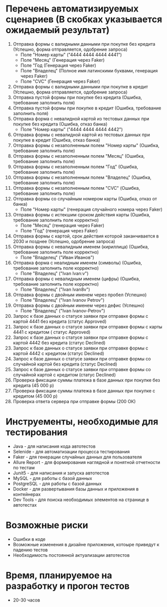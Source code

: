 # Перечень автоматизируемых сценариев (В скобках указывается ожидаемый результат)
1. Отправка формы с валидными данными при покупке без кредита (Успешно, форма отправляется, одобрение запроса)
   - Поле "Номер карты" ("4444 4444 4444 4441")
   - Поле "Месяц" (Генерация через Faker)
   - Поле "Год (Генерация через Faker)
   - Поле "Владелец" (Полное имя латинскими буквами, генерация через Faker)
   - Поле "CVC" (Генерация через Faker)
2. Отправка формы с валидными данными при покупке в кредит (Успешно, форма отправляется, одобрение запроса) 
3. Отправка пустой формы при покупке без кредита (Ошибка, требование заполнить поля)
4. Отправка пустой формы при покупке в кредит (Ошибка, требование заполнить поля)
5. Отправка форма с невалидной картой из тестовых данных при покупке без кредита (Ошибка, отказ банка)
   - Поле "Номер карты" ("4444 4444 4444 4442")
6. Отправка формы с невалидной картой из тестовых данных при покупке в кредит (Ошибка, отказ банка)
7. Отправка формы с незаполненным полем "Номер карты" (Ошибка, требование заполнить поле)
8. Отправка формы с незаполненным полем "Месяц" (Ошибка, требование заполнить поле)
9. Отправка формы с незаполненным полем "Год" (Ошибка, требование заполнить поле)
10. Отправка формы с незаполненным полем "Владелец" (Ошибка, требование заполнить поле)
11. Отправка формы с незаполненным полем "CVC" (Ошибка, требование заполнить поле)
12. Отправка формы со случайным номером карты (Ошибка, отказ от банка)
    - Поле "Номер карты" (генерация случайного номера через Faker)
13. Отправка формы с истекшим сроком действия карты (Ошибка, требование заполнить поле корректно)
    - Поле "Месяц" (генерация через Faker)
    - Поле "Год" (генерация через Faker)
14. Отправка формы с картой, срок действия которой заканчивается в 2030 и позднее (Успешно, одобрение запроса)
15. Отправка формы с невалидным именем  (кириллица) (Ошибка, требование заполнить поле корректно)
    - Поле "Владелец" ("Иван Иванов")
17. Отправка форма с неалидным именем (символы) (Ошибка, требование заполнить поле корректно)
    - Поле "Владелец" ("Ivan Ivan:v")
19. Отправка формы с невалидным именем (цифры) (Ошибка, требование заполнить поле корректно)
    - Поле "Владелец" ("Ivan Ivan8v")
21. Отправка формы с двойным именем через пробел (Успешно)
    - Поле "Владелец" ("Ivan Ivanov Petrov")
23. Отправка формы с двойным именем через дефис (Успешно)
    - Поле "Владелец" ("Ivan Ivanov-Petrov")
25. Запрос к базе данных о статусе заявки при отправке формы с картой 4441 без кредита (статус Approved)
26. Запрос к базе данных о статусе заявки при отправке формы с карты 4441  с кредитом ( статус Approved)
27. Запрос к базе данных о статусе заявки при отправке формы с картой 4442 без кредита (статус Declined)
28. Запрос к базе данных о статусе заявки при отправке формы с картой 4442 c кредитом (статус Declined)
29. Запрос к базе данных о статусе заявки при отправке формы со случайной картой без кредита (статус Declined)
30. Запрос к базе данных о статусе заявки при отправке формы со случайной картой с кредитом (статус Declined)
31. Проверка фиксации суммы платежа в базе данных при покупке без кредита (45 000 р)
32. Проверка фиксации суммы платежа в базе данных при покупке с кредитом (45 000 р)
33. Проверка ответа сервера при отправке формы (200 ОК)

# Инструементы, необходимые для тестирования
- Java - для написания кода автотестов
- Selenide - для автоматизации процесса тестирования
- Faker - для генерации случайных данных для пользователя
- Allure Report - для формирования наглядной и понятной отчетности по тестам
- Junit5 - для написания и запуска автотестов
- MySQL - для работы с базой данных
- PostgreSQL - для работы с базой данных
- Docker - для развертывания базы данных и приложения в контейнерах
- Dev Tools - для поиска необходимых элементов на странице в автотестах
# Возможные риски
- Ошибки в коде
- Возможные изменения в дизайне приложения, котоыре приведут к падению тестов
- Необходимость постоянной актуализации автотестов
# Время, планируемое на разработку и прогон тестов
- 20-30 часов
